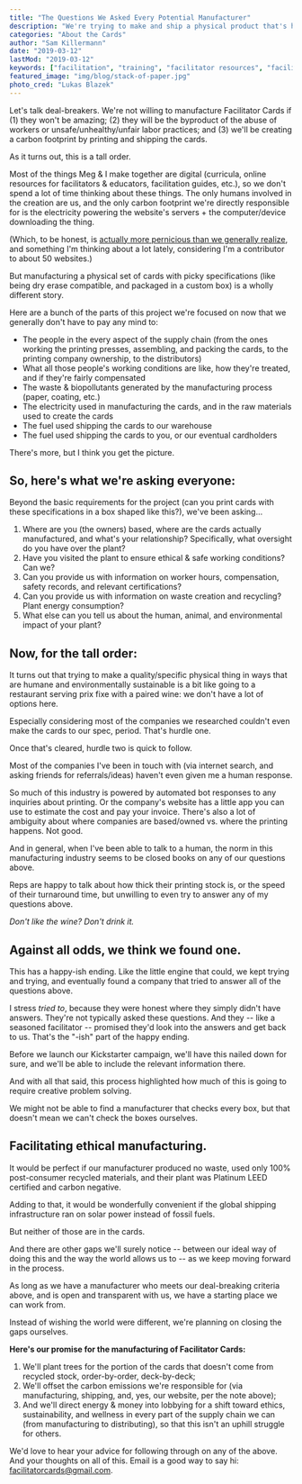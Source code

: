```yaml
---
title: "The Questions We Asked Every Potential Manufacturer"
description: "We're trying to make and ship a physical product that's high quality, ethical, and sustainable."
categories: "About the Cards"
author: "Sam Killermann"
date: "2019-03-12"
lastMod: "2019-03-12"
keywords: ["facilitation", "training", "facilitator resources", "facilitator tools", "facilitator cards", "training resources"]
featured_image: "img/blog/stack-of-paper.jpg"
photo_cred: "Lukas Blazek"
---
```


Let's talk deal-breakers. We're not willing to manufacture Facilitator Cards if (1) they won't be amazing; (2) they will be the byproduct of the abuse of workers or unsafe/unhealthy/unfair labor practices; and (3) we'll be creating a carbon footprint by printing and shipping the cards.

As it turns out, this is a tall order.

Most of the things Meg & I make together are digital (curricula, online resources for facilitators & educators, facilitation guides, etc.), so we don't spend a lot of time thinking about these things. The only humans involved in the creation are us, and the only carbon footprint we're directly responsible for is the electricity powering the website's servers + the computer/device downloading the thing.

(Which, to be honest, is [actually more pernicious than we generally realize](http://www.webneutralproject.com/the-problem.html), and something I'm thinking about a lot lately, considering I'm a contributor to about 50 websites.)

But manufacturing a physical set of cards with picky specifications (like being dry erase compatible, and packaged in a custom box) is a wholly different story.

Here are a bunch of the parts of this project we're focused on now that we generally don't have to pay any mind to:

- The people in the every aspect of the supply chain (from the ones working the printing presses, assembling, and packing the cards, to the printing company ownership, to the distributors)
- What all those people's working conditions are like, how they're treated, and if they're fairly compensated
- The waste & biopollutants generated by the manufacturing process (paper, coating, etc.)
- The electricity used in manufacturing the cards, and in the raw materials used to create the cards
- The fuel used shipping the cards to our warehouse
- The fuel used shipping the cards to you, or our eventual cardholders

There's more, but I think you get the picture.

## So, here's what we're asking everyone:

Beyond the basic requirements for the project (can you print cards with these specifications in a box shaped like this?), we've been asking...

1. Where are you (the owners) based, where are the cards actually manufactured, and what's your relationship? Specifically, what oversight do you have over the plant?
2. Have you visited the plant to ensure ethical & safe working conditions? Can we?
3. Can you provide us with information on worker hours, compensation, safety records, and relevant certifications?
4. Can you provide us with information on waste creation and recycling? Plant energy consumption?
5. What else can you tell us about the human, animal, and environmental impact of your plant?

## Now, for the tall order:

It turns out that trying to make a quality/specific physical thing in ways that are humane and environmentally sustainable is a bit like going to a restaurant serving prix fixe with a paired wine: we don't have a lot of options here.

Especially considering most of the companies we researched couldn't even make the cards to our spec, period. That's hurdle one.

Once that's cleared, hurdle two is quick to follow.

Most of the companies I've been in touch with (via internet search, and asking friends for referrals/ideas) haven't even given me a human response.

So much of this industry is powered by automated bot responses to any inquiries about printing. Or the company's website has a little app you can use to estimate the cost and pay your invoice. There's also a lot of ambiguity about where companies are based/owned vs. where the printing happens. Not good.

And in general, when I've been able to talk to a human, the norm in this manufacturing industry seems to be closed books on any of our questions above.

Reps are happy to talk about how thick their printing stock is, or the speed of their turnaround time, but unwilling to even try to answer any of my questions above.

_Don't like the wine? Don't drink it._

## Against all odds, we think we found one.

This has a happy-ish ending. Like the little engine that could, we kept trying and trying, and eventually found a company that tried to answer all of the questions above.

I stress _tried to_, because they were honest where they simply didn't have answers. They're not typically asked these questions. And they -- like a seasoned facilitator -- promised they'd look into the answers and get back to us. That's the "-ish" part of the happy ending.

Before we launch our Kickstarter campaign, we'll have this nailed down for sure, and we'll be able to include the relevant information there.

And with all that said, this process highlighted how much of this is going to require creative problem solving.

We might not be able to find a manufacturer that checks every box, but that doesn't mean we can't check the boxes ourselves.

## Facilitating ethical manufacturing.

It would be perfect if our manufacturer produced no waste, used only 100% post-consumer recycled materials, and their plant was Platinum LEED certified and carbon negative.

Adding to that, it would be wonderfully convenient if the global shipping infrastructure ran on solar power instead of fossil fuels.

But neither of those are in the cards.

And there are other gaps we'll surely notice -- between our ideal way of doing this and the way the world allows us to -- as we keep moving forward in the process.

As long as we have a manufacturer who meets our deal-breaking criteria above, and is open and transparent with us, we have a starting place we can work from.

Instead of wishing the world were different, we're planning on closing the gaps ourselves.

**Here's our promise for the manufacturing of Facilitator Cards:**

1. We'll plant trees for the portion of the cards that doesn't come from recycled stock, order-by-order, deck-by-deck;
2. We'll offset the carbon emissions we're responsible for (via manufacturing, shipping, and, yes, our website, per the note above);
3. And we'll direct energy & money into lobbying for a shift toward ethics, sustainability, and wellness in every part of the supply chain we can (from manufacturing to distributing), so that this isn't an uphill struggle for others.

We'd love to hear your advice for following through on any of the above. And your thoughts on all of this. Email is a good way to say hi: <a href="mailto:facilitatorcards@gmail.com" title="Email Sam & Meg">facilitatorcards@gmail.com</a>.
